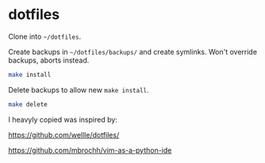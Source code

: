 # dotfiles

Clone into `~/dotfiles`.

Create backups in `~/dotfiles/backups/` and create symlinks. Won't override backups, aborts instead.
```sh
make install
```

Delete backups to allow new `make install`.
```sh
make delete
```

I heavyly copied was inspired by:

https://github.com/wellle/dotfiles/

https://github.com/mbrochh/vim-as-a-python-ide

